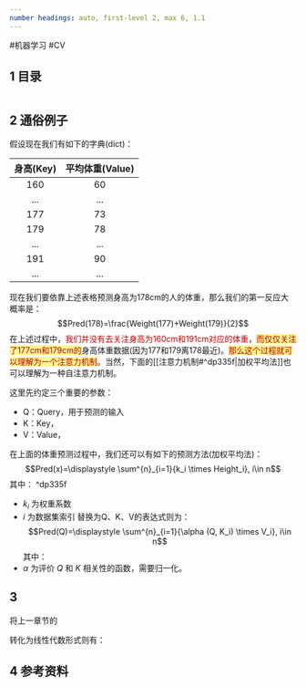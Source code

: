 ```yaml
---
number headings: auto, first-level 2, max 6, 1.1
---
```

#机器学习 #CV 

## 1 目录

```toc
```

## 2 通俗例子

假设现在我们有如下的字典(dict)：

| 身高(Key) | 平均体重(Value) |
| :-----: | :---------: |
|   160   |     60      |
|   ...   |     ...     |
|   177   |     73      |
|   179   |     78      |
|   ...   |     ...     |
|   191   |     90      |
|   ...   |     ...     |

现在我们要依靠上述表格预测身高为178cm的人的体重，那么我们的第一反应大概率是：
$$Pred(178)=\frac{Weight(177)+Weight(179)}{2}$$
在上述过程中，<font color="#c00000">我们并没有去关注身高为160cm和191cm对应的体重</font>，<span style="background:#fff88f"><font color="#c00000">而仅仅关注了177cm和179cm的</font></span>身高体重数据(因为177和179离178最近)。<span style="background:#fff88f"><font color="#c00000">那么这个过程就可以理解为一个注意力机制</font></span>。当然，下面的[[注意力机制#^dp335f|加权平均法]]也可以理解为一种自注意力机制。

这里先约定三个重要的参数：
- Q：Query，用于预测的输入
- K：Key，
- V：Value，

在上面的体重预测过程中，我们还可以有如下的预测方法(加权平均法)：
$$Pred(x)=\displaystyle \sum^{n}_{i=1}{k_i \times Height_i}, i\in n$$
其中： ^dp335f
- $k_i$ 为权重系数
- $i$ 为数据集索引
替换为Q、K、V的表达式则为：
$$Pred(Q)=\displaystyle \sum^{n}_{i=1}{\alpha (Q, K_i) \times V_i}, i\in n$$
其中：
- $\alpha$ 为评价 $Q$ 和 $K$ 相关性的函数，需要归一化。

## 3 

将上一章节的


转化为线性代数形式则有：






## 4 参考资料


